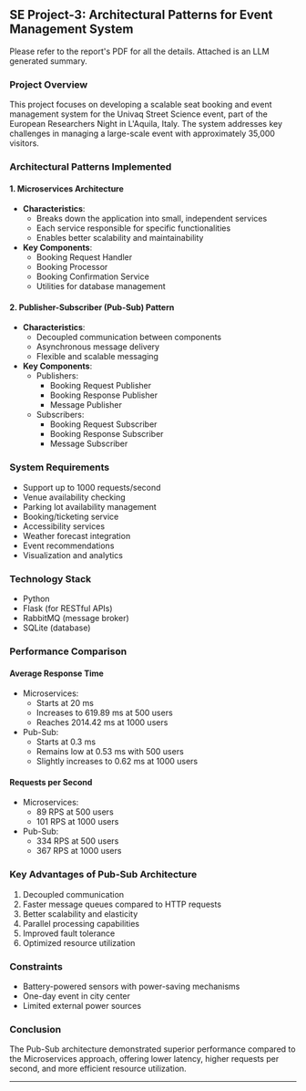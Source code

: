 ## SE Project-3: Architectural Patterns for Event Management System

Please refer to the report's PDF for all the details. Attached is an LLM generated summary.

### Project Overview
This project focuses on developing a scalable seat booking and event management system for the Univaq Street Science event, part of the European Researchers Night in L'Aquila, Italy. The system addresses key challenges in managing a large-scale event with approximately 35,000 visitors.

### Architectural Patterns Implemented

#### 1. Microservices Architecture
- **Characteristics**: 
  - Breaks down the application into small, independent services
  - Each service responsible for specific functionalities
  - Enables better scalability and maintainability
- **Key Components**:
  - Booking Request Handler
  - Booking Processor
  - Booking Confirmation Service
  - Utilities for database management

#### 2. Publisher-Subscriber (Pub-Sub) Pattern
- **Characteristics**:
  - Decoupled communication between components
  - Asynchronous message delivery
  - Flexible and scalable messaging
- **Key Components**:
  - Publishers: 
    - Booking Request Publisher
    - Booking Response Publisher
    - Message Publisher
  - Subscribers:
    - Booking Request Subscriber
    - Booking Response Subscriber
    - Message Subscriber

### System Requirements
- Support up to 1000 requests/second
- Venue availability checking
- Parking lot availability management
- Booking/ticketing service
- Accessibility services
- Weather forecast integration
- Event recommendations
- Visualization and analytics

### Technology Stack
- Python
- Flask (for RESTful APIs)
- RabbitMQ (message broker)
- SQLite (database)

### Performance Comparison

#### Average Response Time
- Microservices: 
  - Starts at 20 ms
  - Increases to 619.89 ms at 500 users
  - Reaches 2014.42 ms at 1000 users
- Pub-Sub:
  - Starts at 0.3 ms
  - Remains low at 0.53 ms with 500 users
  - Slightly increases to 0.62 ms at 1000 users

#### Requests per Second
- Microservices:
  - 89 RPS at 500 users
  - 101 RPS at 1000 users
- Pub-Sub:
  - 334 RPS at 500 users
  - 367 RPS at 1000 users

### Key Advantages of Pub-Sub Architecture
1. Decoupled communication
2. Faster message queues compared to HTTP requests
3. Better scalability and elasticity
4. Parallel processing capabilities
5. Improved fault tolerance
6. Optimized resource utilization

### Constraints
- Battery-powered sensors with power-saving mechanisms
- One-day event in city center
- Limited external power sources

### Conclusion
The Pub-Sub architecture demonstrated superior performance compared to the Microservices approach, offering lower latency, higher requests per second, and more efficient resource utilization.

---